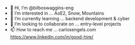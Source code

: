 - 👋 Hi, I’m @bilboswaggins-eng
- 👀 I’m interested in ... AoE2, Snow, Mountains
- 🌱 I’m currently learning ... backend development & cyber
- 💞️ I’m looking to collaborate on ... entry-level projects
- 📫 How to reach me  ... carlosengels.com https://www.linkedin.com/in/good-hire/

